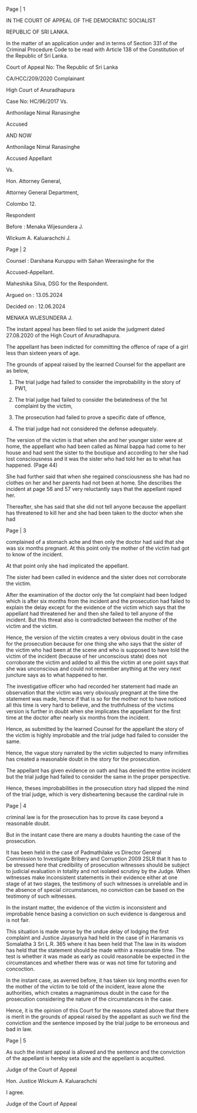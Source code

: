 Page | 1

IN THE COURT OF APPEAL OF THE DEMOCRATIC SOCIALIST

REPUBLIC OF SRI LANKA.

In the matter of an application under and in terms of Section 331 of the Criminal Procedure Code to be read with Article 138 of the Constitution of the Republic of Sri Lanka.

Court of Appeal No: The Republic of Sri Lanka

CA/HCC/209/2020 Complainant

High Court of Anuradhapura

Case No: HC/96/2017 Vs.

Anthonilage Nimal Ranasinghe

Accused

AND NOW

Anthonilage Nimal Ranasinghe

Accused Appellant

Vs.

Hon. Attorney General,

Attorney General Department,

Colombo 12.

Respondent

Before : Menaka Wijesundera J.

Wickum A. Kaluarachchi J.

Page | 2

Counsel : Darshana Kuruppu with Sahan Weerasinghe for the

Accused-Appellant.

Maheshika Silva, DSG for the Respondent.

Argued on : 13.05.2024

Decided on : 12.06.2024

MENAKA WIJESUNDERA J.

The instant appeal has been filed to set aside the judgment dated 27.08.2020 of the High Court of Anuradhapura.

The appellant has been indicted for committing the offence of rape of a girl less than sixteen years of age.

The grounds of appeal raised by the learned Counsel for the appellant are as below,

1) The trial judge had failed to consider the improbability in the story of PW1,

2) The trial judge had failed to consider the belatedness of the 1st complaint by the victim,

3) The prosecution had failed to prove a specific date of offence,

4) The trial judge had not considered the defense adequately.

The version of the victim is that when she and her younger sister were at home, the appellant who had been called as Nimal bappa had come to her house and had sent the sister to the boutique and according to her she had lost consciousness and it was the sister who had told her as to what has happened. (Page 44)

She had further said that when she regained consciousness she has had no clothes on her and her parents had not been at home. She describes the incident at page 56 and 57 very reluctantly says that the appellant raped her.

Thereafter, she has said that she did not tell anyone because the appellant has threatened to kill her and she had been taken to the doctor when she had

Page | 3

complained of a stomach ache and then only the doctor had said that she was six months pregnant. At this point only the mother of the victim had got to know of the incident.

At that point only she had implicated the appellant.

The sister had been called in evidence and the sister does not corroborate the victim.

After the examination of the doctor only the 1st complaint had been lodged which is after six months from the incident and the prosecution had failed to explain the delay except for the evidence of the victim which says that the appellant had threatened her and then she failed to tell anyone of the incident. But this threat also is contradicted between the mother of the victim and the victim.

Hence, the version of the victim creates a very obvious doubt in the case for the prosecution because for one thing she who says that the sister of the victim who had been at the scene and who is supposed to have told the victim of the incident (because of her unconscious state) does not corroborate the victim and added to all this the victim at one point says that she was unconscious and could not remember anything at the very next juncture says as to what happened to her.

The investigative officer who had recorded her statement had made an observation that the victim was very obviously pregnant at the time the statement was made, hence if that is so for the mother not to have noticed all this time is very hard to believe, and the truthfulness of the victims version is further in doubt when she implicates the appellant for the first time at the doctor after nearly six months from the incident.

Hence, as submitted by the learned Counsel for the appellant the story of the victim is highly improbable and the trial judge had failed to consider the same.

Hence, the vague story narrated by the victim subjected to many infirmities has created a reasonable doubt in the story for the prosecution.

The appellant has given evidence on oath and has denied the entire incident but the trial judge had failed to consider the same in the proper perspective.

Hence, theses improbabilities in the prosecution story had slipped the mind of the trial judge, which is very disheartening because the cardinal rule in

Page | 4

criminal law is for the prosecution has to prove its case beyond a reasonable doubt.

But in the instant case there are many a doubts haunting the case of the prosecution.

It has been held in the case of Padmathilake vs Director General Commission to Investigate Bribery and Corruption 2009 2SLR that It has to be stressed here that credibility of prosecution witnesses should be subject to judicial evaluation in totality and not isolated scrutiny by the Judge. When witnesses make inconsistent statements in their evidence either at one stage of at two stages, the testimony of such witnesses is unreliable and in the absence of special circumstances, no conviction can be based on the testimony of such witnesses.

In the instant matter, the evidence of the victim is inconsistent and improbable hence basing a conviction on such evidence is dangerous and is not fair.

This situation is made worse by the undue delay of lodging the first complaint and Justice Jayasuriya had held in the case of in Haramanis vs Somalatha 3 Sri L.R. 365 where it has been held that The law in its wisdom has held that the statement should be made within a reasonable time. The test is whether it was made as early as could reasonable be expected in the circumstances and whether there was or was not time for tutoring and concoction.

In the instant case, as averred before, it has taken six long months even for the mother of the victim to be told of the incident, leave alone the authorities, which creates a magnanimous doubt in the case for the prosecution considering the nature of the circumstances in the case.

Hence, it is the opinion of this Court for the reasons stated above that there is merit in the grounds of appeal raised by the appellant as such we find the conviction and the sentence imposed by the trial judge to be erroneous and bad in law.

Page | 5

As such the instant appeal is allowed and the sentence and the conviction of the appellant is hereby seta side and the appellant is acquitted.

Judge of the Court of Appeal

Hon. Justice Wickum A. Kaluarachchi

I agree.

Judge of the Court of Appeal